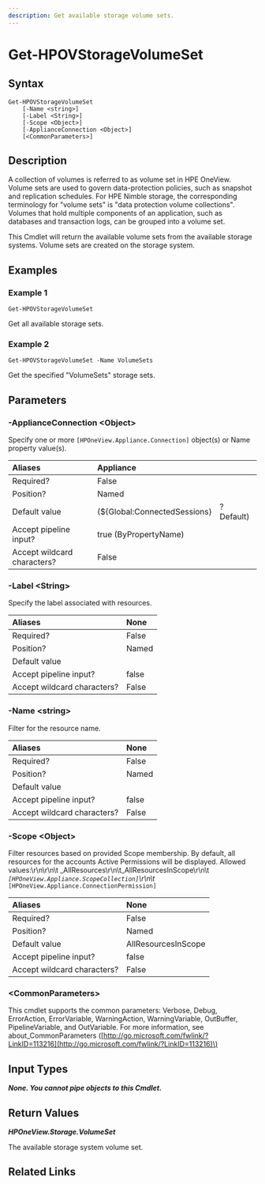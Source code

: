 ```yaml
---
description: Get available storage volume sets.
---
```


# Get-HPOVStorageVolumeSet

## Syntax

```text
Get-HPOVStorageVolumeSet
    [-Name <string>]
    [-Label <String>]
    [-Scope <Object>]
    [-ApplianceConnection <Object>]
    [<CommonParameters>]
```

## Description

A collection of volumes is referred to as volume set in HPE OneView. Volume sets are used to govern data-protection policies, such as snapshot and replication schedules. For HPE Nimble storage, the corresponding terminology for "volume sets" is "data protection volume collections". Volumes that hold multiple components of an application, such as databases and transaction logs, can be grouped into a volume set.

This Cmdlet will return the available volume sets from the available storage systems. Volume sets are created on the storage system.

## Examples

### Example 1

```text
Get-HPOVStorageVolumeSet
```

Get all available storage sets.

### Example 2

```text
Get-HPOVStorageVolumeSet -Name VolumeSets
```

Get the specified "VolumeSets" storage sets.

## Parameters

### -ApplianceConnection &lt;Object&gt;

Specify one or more `[HPOneView.Appliance.Connection]` object\(s\) or Name property value\(s\).

| Aliases | Appliance |  |
| :--- | :--- | :--- |
| Required? | False |  |
| Position? | Named |  |
| Default value | \(${Global:ConnectedSessions} | ? Default\) |
| Accept pipeline input? | true \(ByPropertyName\) |  |
| Accept wildcard characters? | False |  |

### -Label &lt;String&gt;

Specify the label associated with resources.

| Aliases | None |
| :--- | :--- |
| Required? | False |
| Position? | Named |
| Default value |  |
| Accept pipeline input? | false |
| Accept wildcard characters? | False |

### -Name &lt;string&gt;

Filter for the resource name.

| Aliases | None |
| :--- | :--- |
| Required? | False |
| Position? | Named |
| Default value |  |
| Accept pipeline input? | false |
| Accept wildcard characters? | False |

### -Scope &lt;Object&gt;

Filter resources based on provided Scope membership. By default, all resources for the accounts Active Permissions will be displayed. Allowed values:\r\n\r\n\t _AllResources\r\n\t_AllResourcesInScope\r\n\t _`[HPOneView.Appliance.ScopeCollection]`\r\n\t_ `[HPOneView.Appliance.ConnectionPermission]`

| Aliases | None |
| :--- | :--- |
| Required? | False |
| Position? | Named |
| Default value | AllResourcesInScope |
| Accept pipeline input? | false |
| Accept wildcard characters? | False |

### &lt;CommonParameters&gt;

This cmdlet supports the common parameters: Verbose, Debug, ErrorAction, ErrorVariable, WarningAction, WarningVariable, OutBuffer, PipelineVariable, and OutVariable. For more information, see about\_CommonParameters \([http://go.microsoft.com/fwlink/?LinkID=113216](http://go.microsoft.com/fwlink/?LinkID=113216)\)

## Input Types

_**None. You cannot pipe objects to this Cmdlet.**_

## Return Values

_**HPOneView.Storage.VolumeSet**_

The available storage system volume set.

## Related Links

